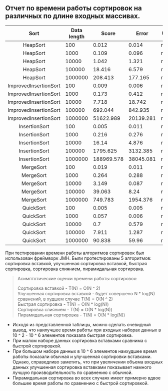 ## Отчет по времени работы сортировок на различных по длине входных массивах.

|         Sort          | Data length | Score      | Error     | Units |
|:---------------------:|-------------|------------|-----------|-------|
|       HeapSort        | 100         | 0.012      | 0.014     | ms/op |
|       HeapSort        | 1000        | 0.109      | 0.096     | ms/op |
|       HeapSort        | 10000       | 1.042      | 1.321     | ms/op |
|       HeapSort        | 100000      | 18.416     | 6.579     | ms/op |
|       HeapSort        | 1000000     | 208.413    | 177.165   | ms/op |  
| ImprovedInsertionSort | 100         | 0.009      | 0.006     | ms/op |
| ImprovedInsertionSort | 1000        | 0.173      | 0.412     | ms/op |
| ImprovedInsertionSort | 10000       | 7.718      | 18.742    | ms/op |
| ImprovedInsertionSort | 100000      | 692.044    | 842.935   | ms/op |
| ImprovedInsertionSort | 1000000     | 51622.989  | 20139.281 | ms/op |
|     InsertionSort     | 100         | 0.005      | 0.011     | ms/op |
|     InsertionSort     | 1000        | 0.216      | 0.276     | ms/op |
|     InsertionSort     | 10000       | 16.14      | 4.876     | ms/op |
|     InsertionSort     | 100000      | 1795.625   | 3132.385  | ms/op |
|     InsertionSort     | 1000000     | 188969.578 | 38045.081 | ms/op |
|       MergeSort       | 100         | 0.019      | 0.011     | ms/op |
|       MergeSort       | 1000        | 0.264      | 0.288     | ms/op |
|       MergeSort       | 10000       | 3.149      | 0.087     | ms/op |
|       MergeSort       | 100000      | 39.063     | 8.24      | ms/op |
|       MergeSort       | 1000000     | 749.783    | 1954.376  | ms/op |
|       QuickSort       | 100         | 0.005      | 0.005     | ms/op |
|       QuickSort       | 1000        | 0.057      | 0.006     | ms/op |
|       QuickSort       | 10000       | 0.7        | 0.579     | ms/op |
|       QuickSort       | 100000      | 7.911      | 1.287     | ms/op |
|       QuickSort       | 1000000     | 90.838     | 59.96     | ms/op |

При тестировании времени работы алгоритмов сортировок был использован фреймворк JMH. Были протестированы 5 алгоритмов:
сортировка вставкой, улучшенная сортировка вставкой, быстрая сортировка, сортировка слиянием, пирамидальная
сортировка. <p>

> Асимптотические оценки времени работы сортировок: <br />
>
> Сортировка вставкой - T(N) = O(N ^ 2) <br />
> Улучшенная сортировка вставкой - будет совершено N * log(N) сравнений, в худшем случае T(N) = O(N ^ 2) <br />
> Быстрая сортировка - T(N) = O(N * log(N)) <br />
> Сортировка слиянием - T(N) = O(N * log(N)) <br />
> Пирамидальная сортировка - T(N) = O(N * log(N)) <br />

* Исходя из представленной таблицы, можно сделать очевидный вывод, что наилучшее время работы при входных наборах данных в
10 ^ 2 - 10 ^ 6 элементов показала быстрая сортировка. <br /> 
* При малом наборе данных сортировка вставками сравнима с быстрой
сортировкой. <br />
* При большом наборе данных в 10 ^ 6 элементов наихудшее время работы показали обычная и улучшенная
сортировки вставками. Однако, справедливо заметить, что при увеличении объема входных данных улучшенная сортировка
вставками показывает намного лучшую производительность по сравнению с обычной. <br />
* Пирамидальная сортировка во всех случаях имеет примерно вдвое большее время работы по сравнению с быстрой сортировкой.
